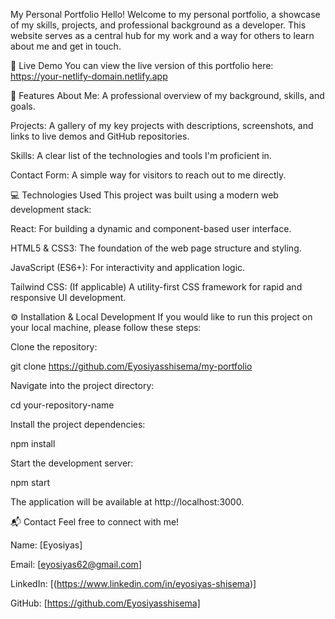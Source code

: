 My Personal Portfolio
Hello! Welcome to my personal portfolio, a showcase of my skills, projects, and professional background as a developer. This website serves as a central hub for my work and a way for others to learn about me and get in touch.

🚀 Live Demo
You can view the live version of this portfolio here:
https://your-netlify-domain.netlify.app

🌟 Features
About Me: A professional overview of my background, skills, and goals.

Projects: A gallery of my key projects with descriptions, screenshots, and links to live demos and GitHub repositories.

Skills: A clear list of the technologies and tools I'm proficient in.

Contact Form: A simple way for visitors to reach out to me directly.

💻 Technologies Used
This project was built using a modern web development stack:

React: For building a dynamic and component-based user interface.

HTML5 & CSS3: The foundation of the web page structure and styling.

JavaScript (ES6+): For interactivity and application logic.

Tailwind CSS: (If applicable) A utility-first CSS framework for rapid and responsive UI development.

⚙️ Installation & Local Development
If you would like to run this project on your local machine, please follow these steps:

Clone the repository:

git clone https://github.com/Eyosiyasshisema/my-portfolio

Navigate into the project directory:

cd your-repository-name

Install the project dependencies:

npm install

Start the development server:

npm start

The application will be available at http://localhost:3000.

📬 Contact
Feel free to connect with me!

Name: [Eyosiyas]

Email: [eyosiyas62@gmail.com]

LinkedIn: [(https://www.linkedin.com/in/eyosiyas-shisema)]

GitHub: [https://github.com/Eyosiyasshisema]
